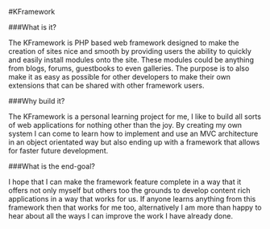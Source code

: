 #KFramework

###What is it?

The KFramework is PHP based web framework designed to make the creation of sites nice and smooth by providing users the ability to quickly and easily install modules onto the site. These modules could be anything from blogs, forums, guestbooks to even galleries. The purpose is to also make it as easy as possible for other developers to make their own extensions that can be shared with other framework users.

###Why build it?

The KFramework is a personal learning project for me, I like to build all sorts of web applications for nothing other than the joy. By creating my own system I can come to learn how to implement and use an MVC architecture in an object orientated way but also ending up with a framework that allows for faster future development.

###What is the end-goal?

I hope that I can make the framework feature complete in a way that it offers not only myself but others too the grounds to develop content rich applications in a way that works for us. If anyone learns anything from this framework then that works for me too, alternatively I am more than happy to hear about all the ways I can improve the work I have already done.
